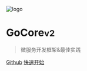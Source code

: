 ![logo](https://file.cdn.sunmi.com/logo.png?x-oss-process=image/resize,h_200)

# GoCore<small>v2</small>

> 微服务开发框架&最佳实践

[Github](https://github.com/sunmi-OS/gocore)
[快速开始](zh-cn/quickstart)
